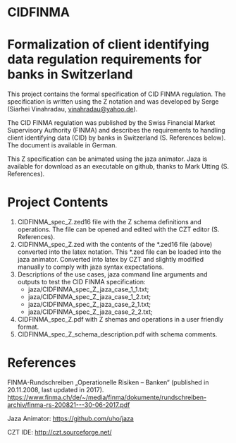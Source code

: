 # CIDFINMA

# Formalization of client identifying data regulation requirements for banks in Switzerland

This project contains the formal specification of CID FINMA regulation. The specification is written using the Z notation and was developed by Serge (Siarhei Vinahradau, vinahradau@yahoo.de).

The CID FINMA regulation was published by the Swiss Financial Market Supervisory Authority (FINMA) and describes the requirements to handling client identifying data (CID) by banks in Switzerland (S. References below). The document is available in German.

This Z specification can be animated using the jaza animator. Jaza is available for download as an executable on github, thanks to Mark Utting (S. References).

# Project Contents

1. CIDFINMA_spec_Z.zed16 file with the Z schema definitions and operations. The file can be opened and edited with the CZT editor (S. References).
2. CIDFINMA_spec_Z.zed with the contents of the *.zed16 file (above) converted into the latex notation. This *.zed file can be loaded into the jaza animator. Converted into latex by CZT and slightly modified manually to comply with jaza syntax expectations.
3. Descriptions of the use cases, jaza command line arguments and outputs to test the CID FINMA specification:
    - jaza/CIDFINMA_spec_Z_jaza_case_1_1.txt;
    - jaza/CIDFINMA_spec_Z_jaza_case_1_2.txt;
    - jaza/CIDFINMA_spec_Z_jaza_case_2_1.txt;
    - jaza/CIDFINMA_spec_Z_jaza_case_2_2.txt;
4. CIDFINMA_spec_Z.pdf with Z shemas and operations in a user friendly format.
5. CIDFINMA_spec_Z_schema_description.pdf with schema comments.


# References

FINMA-Rundschreiben „Operationelle Risiken – Banken“ (published in 20.11.2008, last updated in 2017). https://www.finma.ch/de/~/media/finma/dokumente/rundschreiben-archiv/finma-rs-200821---30-06-2017.pdf

Jaza Animator: https://github.com/uho/jaza

CZT IDE: http://czt.sourceforge.net/
 

